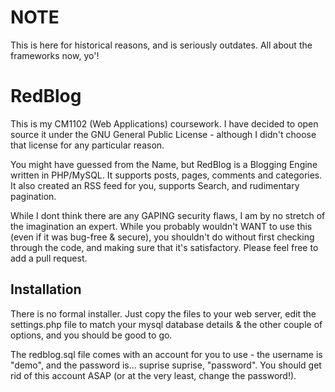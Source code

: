 NOTE
====
This is here for historical reasons, and is seriously outdates. All about the frameworks now, yo'! 



RedBlog
===============
This is my CM1102 (Web Applications) coursework. I have decided to open source it under the GNU General Public License - although I didn't choose that license for any particular reason.

You might have guessed from the Name, but RedBlog is a Blogging Engine written in PHP/MySQL. It supports posts, pages, comments and categories. It also created an RSS feed for you, supports Search, and rudimentary pagination.
 
While I dont think there are any GAPING security flaws, I am by no stretch of the imagination an expert. While you probably wouldn't WANT to use this (even if it was bug-free & secure), you shouldn't do without first checking through the code, and making sure that it's satisfactory. Please feel free to add a pull request.

Installation
---------------
There is no formal installer. Just copy the files to your web server, edit the settings.php file to match your mysql database details & the other couple of options, and you should be good to go.

The redblog.sql file comes with an account for you to use - the username is "demo", and the password is... suprise suprise, "password". You should get rid of this account ASAP (or at the very least, change the password!).
